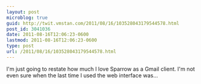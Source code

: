 ```yaml
---
layout: post
microblog: true
guid: http://twit.vmstan.com/2011/08/16/103528043179544578.html
post_id: 3041036
date: 2011-08-16T12:06:23-0600
lastmod: 2011-08-16T12:06:23-0600
type: post
url: /2011/08/16/103528043179544578.html
---
```

I'm just going to restate how much I love Sparrow as a Gmail client. I'm not even sure when the last time I used the web interface was...
